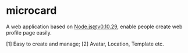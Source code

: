 # microcard

A web application based on Node.js@v0.10.29, enable people create web profile page easily.

[1] Easy to create and manage;
[2] Avatar, Location, Template etc.
